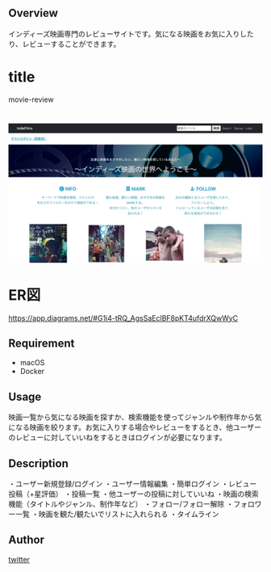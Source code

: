 ## Overview
インディーズ映画専門のレビューサイトです。気になる映画をお気に入りしたり、レビューすることができます。

# title
movie-review

# 
![画像名](https://github.com/tomoya007/movie-review/blob/main/4ecffaca37446077404a6bbca2a5014f.jpg)

# ER図
https://app.diagrams.net/#G1i4-tRQ_AgsSaEclBF8pKT4ufdrXQwWyC

## Requirement
- macOS
- Docker

## Usage
映画一覧から気になる映画を探すか、検索機能を使ってジャンルや制作年から気になる映画を絞ります。お気に入りする場合やレビューをするとき、他ユーザーのレビューに対していいねをするときはログインが必要になります。

## Description
・ユーザー新規登録/ログイン
・ユーザー情報編集
・簡単ログイン
・レビュー投稿（+星評価）
・投稿一覧
・他ユーザーの投稿に対していいね
・映画の検索機能（タイトルやジャンル、制作年など）
・フォロー/フォロー解除
・フォロワー一覧
・映画を観た/観たいでリストに入れられる
・タイムライン

## Author
[twitter](https://twitter.com/Bjp8kHYYPFq8MrI)
